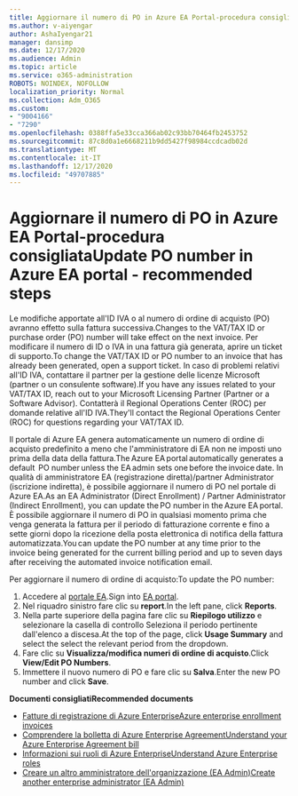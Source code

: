```yaml
---
title: Aggiornare il numero di PO in Azure EA Portal-procedura consigliata
ms.author: v-aiyengar
author: AshaIyengar21
manager: dansimp
ms.date: 12/17/2020
ms.audience: Admin
ms.topic: article
ms.service: o365-administration
ROBOTS: NOINDEX, NOFOLLOW
localization_priority: Normal
ms.collection: Adm_O365
ms.custom:
- "9004166"
- "7290"
ms.openlocfilehash: 0388ffa5e33cca366ab02c93bb70464fb2453752
ms.sourcegitcommit: 87c8d0a1e6668211b9dd5427f98984ccdcadb02d
ms.translationtype: MT
ms.contentlocale: it-IT
ms.lasthandoff: 12/17/2020
ms.locfileid: "49707885"
---
```

# <a name="update-po-number-in-azure-ea-portal---recommended-steps"></a><span data-ttu-id="5b966-102">Aggiornare il numero di PO in Azure EA Portal-procedura consigliata</span><span class="sxs-lookup"><span data-stu-id="5b966-102">Update PO number in Azure EA portal - recommended steps</span></span>

<span data-ttu-id="5b966-103">Le modifiche apportate all'ID IVA o al numero di ordine di acquisto (PO) avranno effetto sulla fattura successiva.</span><span class="sxs-lookup"><span data-stu-id="5b966-103">Changes to the VAT/TAX ID or purchase order (PO) number will take effect on the next invoice.</span></span> <span data-ttu-id="5b966-104">Per modificare il numero di ID o IVA in una fattura già generata, aprire un ticket di supporto.</span><span class="sxs-lookup"><span data-stu-id="5b966-104">To change the VAT/TAX ID or PO number to an invoice that has already been generated, open a support ticket.</span></span> <span data-ttu-id="5b966-105">In caso di problemi relativi all'ID IVA, contattare il partner per la gestione delle licenze Microsoft (partner o un consulente software).</span><span class="sxs-lookup"><span data-stu-id="5b966-105">If you have any issues related to your VAT/TAX ID, reach out to your Microsoft Licensing Partner (Partner or a Software Advisor).</span></span> <span data-ttu-id="5b966-106">Contatterà il Regional Operations Center (ROC) per domande relative all'ID IVA.</span><span class="sxs-lookup"><span data-stu-id="5b966-106">They'll contact the Regional Operations Center (ROC) for questions regarding your VAT/TAX ID.</span></span> 

<span data-ttu-id="5b966-107">Il portale di Azure EA genera automaticamente un numero di ordine di acquisto predefinito a meno che l'amministratore di EA non ne imposti uno prima della data della fattura.</span><span class="sxs-lookup"><span data-stu-id="5b966-107">The Azure EA portal automatically generates a default  PO number unless the EA admin sets one before the invoice date.</span></span> <span data-ttu-id="5b966-108">In qualità di amministratore EA (registrazione diretta)/partner Administrator (iscrizione indiretta), è possibile aggiornare il numero di PO nel portale di Azure EA.</span><span class="sxs-lookup"><span data-stu-id="5b966-108">As an EA Administrator (Direct Enrollment) / Partner Administrator (Indirect Enrollment), you can update the PO number in the Azure EA portal.</span></span> <span data-ttu-id="5b966-109">È possibile aggiornare il numero di PO in qualsiasi momento prima che venga generata la fattura per il periodo di fatturazione corrente e fino a sette giorni dopo la ricezione della posta elettronica di notifica della fattura automatizzata.</span><span class="sxs-lookup"><span data-stu-id="5b966-109">You can update the PO number at any time prior to the invoice being generated for the current billing period and up to seven days after receiving the automated invoice notification email.</span></span>    

<span data-ttu-id="5b966-110">Per aggiornare il numero di ordine di acquisto:</span><span class="sxs-lookup"><span data-stu-id="5b966-110">To update the PO number:</span></span>

1. <span data-ttu-id="5b966-111">Accedere al [portale EA](https://ea.azure.com/).</span><span class="sxs-lookup"><span data-stu-id="5b966-111">Sign into [EA portal](https://ea.azure.com/).</span></span>
1. <span data-ttu-id="5b966-112">Nel riquadro sinistro fare clic su **report**.</span><span class="sxs-lookup"><span data-stu-id="5b966-112">In the left pane, click **Reports**.</span></span>
1. <span data-ttu-id="5b966-113">Nella parte superiore della pagina fare clic su **Riepilogo utilizzo** e selezionare la casella di controllo Seleziona il periodo pertinente dall'elenco a discesa.</span><span class="sxs-lookup"><span data-stu-id="5b966-113">At the top of the page, click **Usage Summary** and select the select the relevant period from the dropdown.</span></span>
1. <span data-ttu-id="5b966-114">Fare clic su **Visualizza/modifica numeri di ordine di acquisto**.</span><span class="sxs-lookup"><span data-stu-id="5b966-114">Click **View/Edit PO Numbers**.</span></span>
1. <span data-ttu-id="5b966-115">Immettere il nuovo numero di PO e fare clic su **Salva**.</span><span class="sxs-lookup"><span data-stu-id="5b966-115">Enter the new PO number and click **Save**.</span></span>

<span data-ttu-id="5b966-116">**Documenti consigliati**</span><span class="sxs-lookup"><span data-stu-id="5b966-116">**Recommended documents**</span></span> 

- [<span data-ttu-id="5b966-117">Fatture di registrazione di Azure Enterprise</span><span class="sxs-lookup"><span data-stu-id="5b966-117">Azure enterprise enrollment invoices</span></span>](https://docs.microsoft.com/azure/billing/billing-ea-portal-enrollment-invoices) 
- [<span data-ttu-id="5b966-118">Comprendere la bolletta di Azure Enterprise Agreement</span><span class="sxs-lookup"><span data-stu-id="5b966-118">Understand your Azure Enterprise Agreement bill</span></span>](https://docs.microsoft.com/azure/billing/billing-understand-your-bill-ea)  
- [<span data-ttu-id="5b966-119">Informazioni sui ruoli di Azure Enterprise</span><span class="sxs-lookup"><span data-stu-id="5b966-119">Understand Azure Enterprise roles</span></span>](https://docs.microsoft.com/azure/billing/billing-understand-your-bill-ea) 
- [<span data-ttu-id="5b966-120">Creare un altro amministratore dell'organizzazione (EA Admin)</span><span class="sxs-lookup"><span data-stu-id="5b966-120">Create another enterprise administrator (EA Admin)</span></span>](https://docs.microsoft.com/azure/cost-management-billing/manage/ea-portal-administration#create-another-enterprise-administrator) 
